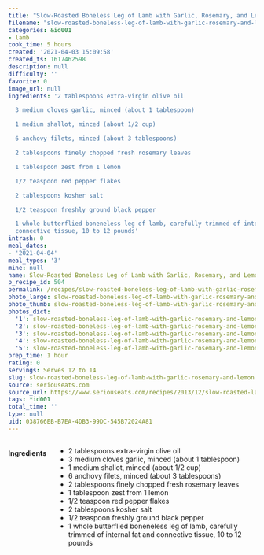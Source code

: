 ```yaml
---
title: "Slow-Roasted Boneless Leg of Lamb with Garlic, Rosemary, and Lemon"
filename: "slow-roasted-boneless-leg-of-lamb-with-garlic-rosemary-and-lemon"
categories: &id001
- lamb
cook_time: 5 hours
created: '2021-04-03 15:09:58'
created_ts: 1617462598
description: null
difficulty: ''
favorite: 0
image_url: null
ingredients: '2 tablespoons extra-virgin olive oil

  3 medium cloves garlic, minced (about 1 tablespoon)

  1 medium shallot, minced (about 1/2 cup)

  6 anchovy filets, minced (about 3 tablespoons)

  2 tablespoons finely chopped fresh rosemary leaves

  1 tablespoon zest from 1 lemon

  1/2 teaspoon red pepper flakes

  2 tablespoons kosher salt

  1/2 teaspoon freshly ground black pepper

  1 whole butterflied boneneless leg of lamb, carefully trimmed of internal fat and
  connective tissue, 10 to 12 pounds'
intrash: 0
meal_dates:
- '2021-04-04'
meal_types: '3'
mine: null
name: Slow-Roasted Boneless Leg of Lamb with Garlic, Rosemary, and Lemon
p_recipe_id: 504
permalink: /recipes/slow-roasted-boneless-leg-of-lamb-with-garlic-rosemary-and-lemon
photo_large: slow-roasted-boneless-leg-of-lamb-with-garlic-rosemary-and-lemon-large.jpg
photo_thumb: slow-roasted-boneless-leg-of-lamb-with-garlic-rosemary-and-lemon-thumb.jpg
photos_dict:
  '1': slow-roasted-boneless-leg-of-lamb-with-garlic-rosemary-and-lemon-1.jpg
  '2': slow-roasted-boneless-leg-of-lamb-with-garlic-rosemary-and-lemon-2.jpg
  '3': slow-roasted-boneless-leg-of-lamb-with-garlic-rosemary-and-lemon-3.jpg
  '4': slow-roasted-boneless-leg-of-lamb-with-garlic-rosemary-and-lemon-4.jpg
  '5': slow-roasted-boneless-leg-of-lamb-with-garlic-rosemary-and-lemon-5.jpg
prep_time: 1 hour
rating: 0
servings: Serves 12 to 14
slug: slow-roasted-boneless-leg-of-lamb-with-garlic-rosemary-and-lemon
source: seriouseats.com
source_url: https://www.seriouseats.com/recipes/2013/12/slow-roasted-lamb-garlic-anchovy-lemon-rosemary-food-lab-recipe.html
tags: *id001
total_time: ''
type: null
uid: 038766EB-B7EA-4DB3-99DC-545B72024A81
---
```

<div class="large-8 medium-7 columns" id="writeup">	</div><!-- #writeup -->
</div><!-- #row-one -->
<div class="row" id="row-two">	<div class="medium-4 small-5 columns" id="ingredients"><h4>Ingredients</h4><div class="box box-ingredients content"><ul>
<li>2 tablespoons extra-virgin olive oil</li>
<li>3 medium cloves garlic, minced (about 1 tablespoon)</li>
<li>1 medium shallot, minced (about 1/2 cup)</li>
<li>6 anchovy filets, minced (about 3 tablespoons)</li>
<li>2 tablespoons finely chopped fresh rosemary leaves</li>
<li>1 tablespoon zest from 1 lemon</li>
<li>1/2 teaspoon red pepper flakes</li>
<li>2 tablespoons kosher salt</li>
<li>1/2 teaspoon freshly ground black pepper</li>
<li>1 whole butterflied boneneless leg of lamb, carefully trimmed of internal fat and connective tissue, 10 to 12 pounds</li>
</ul>
</div>	</div>	<div class="medium-6 small-7 columns" id="directions">	</div>